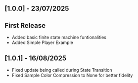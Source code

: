 ## [1.0.0] - 23/07/2025

## First Release

- Added basic finite state machine funtionalities
- Added Simple Player Example


## [1.0.1] - 16/08/2025


- Fixed update being called during State Transition
- Fixed Sample Color Compression to None for better fidelity
